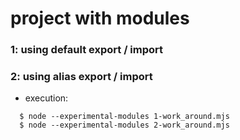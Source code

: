 # project with modules
### 1: using default export / import
### 2: using alias export / import
- execution:
```
  $ node --experimental-modules 1-work_around.mjs
  $ node --experimental-modules 2-work_around.mjs
```
